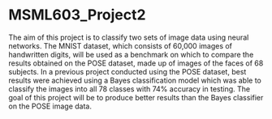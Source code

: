 # MSML603_Project2

The aim of this project is to classify two sets of image data using neural networks. The MNIST dataset, which consists of 60,000 images of handwritten digits, will be used as a benchmark on which to compare the results obtained on the POSE dataset, made up of images of the faces of 68 subjects. In a previous project conducted using the POSE dataset, best results were achieved using a Bayes classification model which was able to classify the images into all 78 classes with 74% accuracy in testing. The goal of this project will be to produce better results than the Bayes classifier on the POSE image data.

